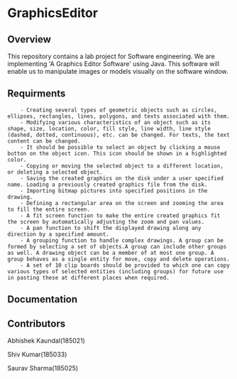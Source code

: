 # GraphicsEditor
## Overview
This repository contains a lab project for Software engineering. We are implementing 'A Graphics Editor Software' using Java.
This software will enable us to manipulate images or models visually on the software window. 

## Requirments
```
	- Creating several types of geometric objects such as circles, ellipses, rectangles, lines, polygons, and texts associated with them.
	- Modifying various characteristics of an object such as its shape, size, location, color, fill style, line width, line style (dashed, dotted, continuous), etc. can be changed. For texts, the text content can be changed.
	- It should be possible to select an object by clicking a mouse button on the object icon. This icon should be shown in a highlighted color.
	- Copying or moving the selected object to a different location, or deleting a selected object.
	- Saving the created graphics on the disk under a user specified name. Loading a previously created graphics file from the disk.
	- Importing bitmap pictures into specified positions in the drawing.
	- Defining a rectangular area on the screen and zooming the area to fill the entire screen.
	- A fit screen function to make the entire created graphics fit the screen by automatically adjusting the zoom and pan values.
	- A pan function to shift the displayed drawing along any direction by a specified amount.
	- A grouping function to handle complex drawings. A group can be formed by selecting a set of objects.A group can include other groups as well. A drawing object can be a member of at most one group. A group behaves as a single entity for move, copy and delete operations.
	- A set of 10 clip boards should be provided to which one can copy various types of selected entities (including groups) for future use in pasting these at different places when required. 

```
## Documentation


## Contributors
Abhishek Kaundal(185021)

Shiv Kumar(185033)

Saurav Sharma(185025)
